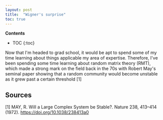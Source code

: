 ```yaml
---
layout: post
title:  "Wigner's surprise"
toc: true
---
```


<script type="text/x-mathjax-config">
MathJax.Hub.Config({
  tex2jax: {
    inlineMath: [['$','$'], ['\\(','\\)']],
    processEscapes: true
  }
});
</script>
<script src="https://cdnjs.cloudflare.com/ajax/libs/mathjax/2.7.0/MathJax.js?config=TeX-AMS-MML_HTMLorMML" type="text/javascript"></script>

<link href="https://fonts.googleapis.com/css2?family=Amiri&display=swap" rel="stylesheet">

**Contents**
- TOC
{:toc}

Now that I'm headed to grad school, it would be apt to spend some of my time learning about things applicable my area of expertise. Therefore, I've been spending some time learning about random matrix theory (RMT), which made a strong mark on the field back in the 70s with Robert May's seminal paper showing that a random community would become unstable as it grew past a certain threshold [1]

## Sources
[1] MAY, R. Will a Large Complex System be Stable?. Nature 238, 413–414 (1972). https://doi.org/10.1038/238413a0

